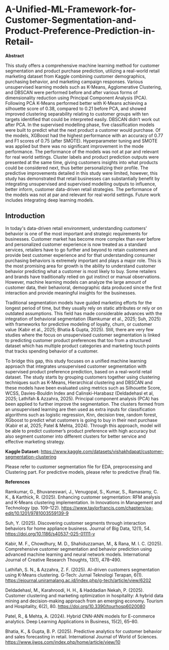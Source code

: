 # A-Unified-ML-Framework-for-Customer-Segmentation-and-Product-Preference-Prediction-in-Retail-
**Abstract**

This study offers a comprehensive machine learning method for customer segmentation and product purchase prediction, utilizing a real-world retail marketing dataset from Kaggle combining customer demographics, purchasing behavior, and marketing campaign responses. Various unsupervised learning models such as K-Means, Agglomerative Clustering, and DBSCAN were performed before and after various forms of dimensionality reduction using Principal Component Analysis (PCA). Following PCA K-Means performed better with K-Means achieving a silhouette score of 0.38, compared to 0.21 before PCA, and showed improved clustering separability relating to customer groups with ten targets identified that could be interpreted easily. DBSCAN didn’t work out after PCA. In the supervised modelling phase, five classification models were built to predict what the next product a customer would purchase. Of the models, XGBoost had the highest performance with an accuracy of 0.77 and F1 scores of 0.75 (after SMOTE). Hyperparameter tuning and SMOTE was applied but there was no significant improvement in the mode performance. The performance of the models was not at par and relevant for real world settings. Cluster labels and product prediction outputs were presented at the same time, giving customers insights into what products could be considered next, thus better personalizing their profile. The predictive improvements detailed in this study were limited, however, this study has demonstrated that retail businesses can substantially benefit by integrating unsupervised and supervised modelling outputs to influence, better inform, customer data-driven retail strategies. The performance of the models was not at par and relevant for real world settings. Future work includes integrating deep learning models. 


## Introduction
In today's data-driven retail environment, understanding customers' behavior is one of the most important and strategic requirements for businesses. Customer market has become more complex than ever before and personalized customer experience is now treated as a standard services, retailers have to go further and beyond to retain customers and provide best customer experience and for that understanding consumer purchasing behaviors is extremely important and plays a major role. This is the most promising area for growth is the ability to understand customer behavior predicting what a customer is most likely to buy. Some retailers and brands have traditionally relied on gut instinct or manual observations. However, machine learning models can analyze the large amount of customer data, their behavioral, demographic data produced since the first interaction and provide meaningful insights for the businesses.

Traditional segmentation models have guided marketing efforts for the longest period of time, but they usually rely on static attributes or rely or on outdated assumptions. This field has made considerable advances with the integration of behavioral segmentation (Ramkumar et al., 2025; Suh, 2025) with frameworks for predictive modeling of loyalty, churn, or customer value (Kabir et al., 2025; Bhatia & Gupta, 2025). Still, there are very few studies where the focus on unsupervised customer segmentation is linked to predicting customer product preferences that too from a structured dataset which has multiple product categories and marketing touch points that tracks spending behavior of a customer.

To bridge this gap, this study focuses on a unified machine learning approach that integrates unsupervised customer segmentation with supervised product preference prediction, based on a real-world retail dataset. The study starts by grouping customers together using clustering techniques such as K-Means, Hierarchical clustering and DBSCAN and these models have been evaluated using metrics such as Silhouette Score, WCSS, Davies-Bouldin Index and Calinski-Harabasz (Deldadehasl et al, 2025; Lathifah & Azzahra, 2025). Principal component analysis (PCA) has been applied to further improve the segmentation. The clusters formed from an unsupervised learning are then used as extra inputs for classification algorithms such as logistic regression, Knn, decision tree, random forest, XGboost to predict what customers is going to buy in their next purchase (Kabir et al, 2025; Patel & Mehta, 2024). Through this approach, model will be able to predict customer’s product preference with high accuracy but also segment customer into different clusters for better service and effective marketing strategy.  

**Kaggle Dataset:** https://www.kaggle.com/datasets/vishakhdapat/customer-segmentation-clustering

Please refer to customer segmentation file for EDA, preprocessing and Clustering part. For predictive models, please refer to predictive (final) file.

**References**

Ramkumar, G., Bhuvaneswari, J., Venugopal, S., Kumar, S., Ramasamy, C. K., & Karthick, R. (2025). Enhancing customer segmentation: RFM analysis and K-Means clustering implementation. In Innovations in Management and Technology (pp. 109–122). https://www.taylorfrancis.com/chapters/oa-edit/10.1201/9781003559139-9

Suh, Y. (2025). Discovering customer segments through interaction behaviors for home appliance business. Journal of Big Data, 12(1), 54. https://doi.org/10.1186/s40537-025-01111-y

Kabir, M. F., Chowdhury, M. D., Shahiduzzaman, M., & Rana, M. I. C. (2025). Comprehensive customer segmentation and behavior prediction using advanced machine learning and neural network models. International Journal of Creative Research Thoughts, 13(1), 478–490.

Lathifah, S. N., & Azzahra, Z. F. (2025). AI-driven customers segmentation using K-Means clustering. G-Tech: Jurnal Teknologi Terapan, 6(1). https://ejournal.uniramalang.ac.id/index.php/g-tech/article/view/6202

Deldadehasl, M., Karahroodi, H. H., & Haddadian Nekah, P. (2025). Customer clustering and marketing optimization in hospitality: A hybrid data mining and decision-making approach from an emerging economy. Tourism and Hospitality, 6(2), 80. https://doi.org/10.3390/tourhosp6020080

Patel, R., & Mehta, A. (2024). Hybrid CNN-ANN models for E-commerce analytics. Deep Learning Applications in Business, 15(2), 65–80.

Bhatia, K., & Gupta, B. P. (2025). Predictive analytics for customer behavior and sales forecasting in retail. International Journal of World of Sciences. https://www.ijwos.com/index.php/home/article/view/10
